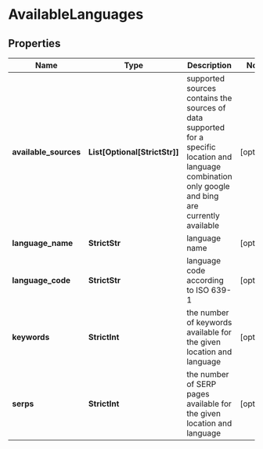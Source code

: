 # AvailableLanguages


## Properties

| Name | Type | Description | Notes |
|------------ | ------------- | ------------- | -------------|
**available_sources** | **List[Optional[StrictStr]]** | supported sources<br>contains the sources of data supported for a specific location and language combination<br>only google and bing are currently available |[optional]|
**language_name** | **StrictStr** | language name |[optional]|
**language_code** | **StrictStr** | language code according to ISO 639-1 |[optional]|
**keywords** | **StrictInt** | the number of keywords available for the given location and language |[optional]|
**serps** | **StrictInt** | the number of SERP pages available for the given location and language |[optional]|